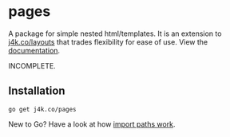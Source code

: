 # pages

A package for simple nested html/templates. It is an extension to [j4k.co/layouts](http://j4k.co/layouts) that trades flexibility for ease of use. View the [documentation](http://j4k.co/pages).

INCOMPLETE.

## Installation

	go get j4k.co/pages

New to Go? Have a look at how [import paths work](http://golang.org/doc/code.html#remote).

